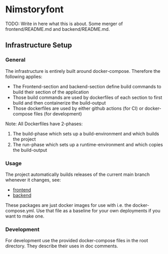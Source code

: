 # Nimstoryfont

TODO: Write in here what this is about. Some merger of frontend/README.md and backend/README.md.

## Infrastructure Setup

### General

The infrastructure is entirely built around docker-compose. Therefore the following applies:

- The Frontend-section and backend-section define build commands to build their section of the application
- Those build commands are used by dockerfiles of each section to first build and then containerize the build-output
- Those dockerfiles are used by either github actions (for CI) or docker-compose files (for development)

Note: All Dockerfiles have 2-phases:

1. The build-phase which sets up a build-environment and which builds the project
2. The run-phase which sets up a runtime-environment and which copies the build-output

### Usage

The project automatically builds releases of the current main branch whenever it changes, see:

- [frontend](https://github.com/users/PhilippMDoerner/packages/container/package/nginx_frontend-dev)
- [backend](https://github.com/users/PhilippMDoerner/packages/container/package/backend-dev)

These packages are just docker images for use with i.e. the docker-compose.yml.
Use that file as a baseline for your own deployments if you want to make one.

### Development

For development use the provided docker-compose files in the root directory.
They describe their uses in doc comments.
